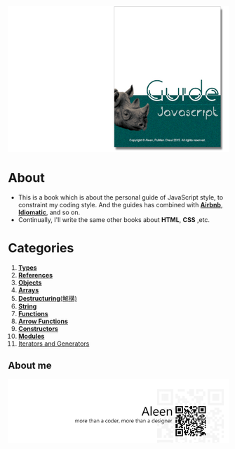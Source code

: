 <img src="./cover_read.jpg">

# About
- This is a book which is about the personal guide of JavaScript style, to constraint my coding style. And the guides has combined with [**Airbnb**](https://github.com/airbnb/javascript#types), [**Idiomatic**](https://github.com/rwaldron/idiomatic.js), and so on.
- Continually, I'll write the same other books about **HTML**, **CSS** ,etc.

# Categories

1. [**Types**](./types/types.md)
2. [**References**](./references/references.md)
3. [**Objects**](./objects/objects.md)
4. [**Arrays**](./arrays/arrays.md)
5. [**Destructuring**(解構)](./destructuring/destructuring.md)
6. [**String**](./string/string.md)
7. [**Functions**](./functions/functions.md)
8. [**Arrow Functions**](./arrowFunctions/arrowFunctions.md)
9. [**Constructors**](./constructors/constructors.md)
10. [**Modules**](./modules/modules.md)
11. [Iterators and Generators](./iteractorGenerator/iteractorGenerator.md)

## About me
<a href="http://aleen42.github.io/" target="_blank" ><img src="./pic/tail.gif"></a>
